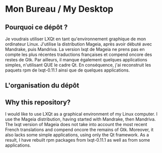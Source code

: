 # Mon Bureau / My Desktop
## Pourquoi ce dépôt ?

Je voudrais utiliser LXQt en tant qu'environnement graphique de mon ordinateur Linux.
J'utilise la distribution Mageia, après avoir débuté avec Mandrake, puis Mandriva.
La version lxqt de Mageia ne prens pas en compte les plus récentes traductions françaises et compend oncore des restes de Gtk.
Par ailleurs, il manque également quelques applications simples, n'utilisant QUE le cadre Qt.
En conséquence, j'ai reconstruit les paquets rpm de lxqt-0.11.1 ainsi que de quelques applications.

## L'organisation du dépôt


## Why this repository?

I would like to use LXQt as a graphical environment of my Linux computer.
I use the Mageia distribution, having started with Mandrake, then Mandriva.
The lxqt version of Mageia does not take into account the most recent French translations and compend oncore the remains of Gtk.
Moreover, it also lacks some simple applications, using only the Qt framework.
As a result, I have rebuilt rpm packages from lxqt-0.11.1 as well as from some applications.

